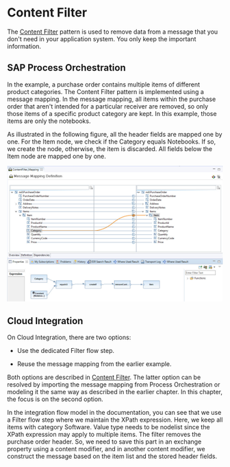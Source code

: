 <!-- loio627d65c91ee84680997d93adbab858c4 -->

# Content Filter

The [Content Filter](https://www.enterpriseintegrationpatterns.com/patterns/messaging/ContentFilter.html) pattern is used to remove data from a message that you don't need in your application system. You only keep the important information.



<a name="loio627d65c91ee84680997d93adbab858c4__section_rfv_k1k_qqb"/>

## SAP Process Orchestration

In the example, a purchase order contains multiple items of different product categories. The Content Filter pattern is implemented using a message mapping. In the message mapping, all items within the purchase order that aren't intended for a particular receiver are removed, so only those items of a specific product category are kept. In this example, those items are only the notebooks.

As illustrated in the following figure, all the header fields are mapped one by one. For the Item node, we check if the Category equals Notebooks. If so, we create the node, otherwise, the item is discarded. All fields below the Item node are mapped one by one.

![](images/IntegrationPattern_ContentFilter_9fb2e8c.png)



<a name="loio627d65c91ee84680997d93adbab858c4__section_ksy_k1k_qqb"/>

## Cloud Integration

On Cloud Integration, there are two options:

-   Use the dedicated Filter flow step.

-   Reuse the message mapping from the earlier example.


Both options are described in [Content Filter](https://help.sap.com/viewer/368c481cd6954bdfa5d0435479fd4eaf/LATEST/en-US/6fd4a865c9f3456ea452e6b3da4715f6.html). The latter option can be resolved by importing the message mapping from Process Orchestration or modeling it the same way as described in the earlier chapter. In this chapter, the focus is on the second option.

In the integration flow model in the documentation, you can see that we use a Filter flow step where we maintain the XPath expression. Here, we keep all items with category Software. Value type needs to be nodelist since the XPath expression may apply to multiple items. The filter removes the purchase order header. So, we need to save this part in an exchange property using a content modifier, and in another content modifier, we construct the message based on the item list and the stored header fields.

